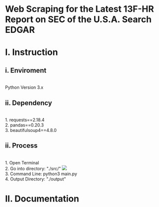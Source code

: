 # Web Scraping for the Latest 13F-HR Report on SEC of the U.S.A. Search EDGAR

# I. Instruction
## i. Enviroment
<br> Python Version 3.x
## ii. Dependency
<br> 1. requests==2.18.4
<br> 2. pandas==0.20.3
<br> 3. beautifulsoup4==4.8.0
## ii. Process
<br> 1. Open Terminal
<br> 2. Go into directory: "./src/"
<image src="./screenshot/command_line.png">
<br> 3. Command Line: python3 main.py
<br> 4. Output Directory: "./output"

# II. Documentation
